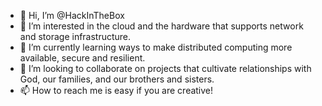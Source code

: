 - 👋 Hi, I’m @HackInTheBox
- 👀 I’m interested in the cloud and the hardware that supports network and storage infrastructure.
- 🌱 I’m currently learning ways to make distributed computing more available, secure and resilient.
- 💞️ I’m looking to collaborate on projects that cultivate relationships with God, our families, and our brothers and sisters.
- 📫 How to reach me is easy if you are creative!

<!---
HackInTheBox/HackInTheBox is a ✨ special ✨ repository because its `README.md` (this file) appears on your GitHub profile.
You can click the Preview link to take a look at your changes.
--->
